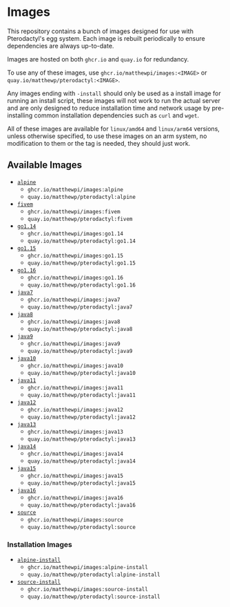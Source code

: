 # Images
This repository contains a bunch of images designed for use with Pterodactyl's egg system.  Each image is rebuilt
periodically to ensure dependencies are always up-to-date.

Images are hosted on both `ghcr.io` and `quay.io` for redundancy.

To use any of these images, use `ghcr.io/matthewpi/images:<IMAGE>` or `quay.io/matthewp/pterodactyl:<IMAGE>`.

Any images ending with `-install` should only be used as a install image for running an install script, these images
will not work to run the actual server and are only designed to reduce installation time and network usage by
pre-installing common installation dependencies such as `curl` and `wget`.

All of these images are available for `linux/amd64` and `linux/arm64` versions, unless otherwise specified, to use
these images on an arm system, no modification to them or the tag is needed, they should just work.

## Available Images
- [`alpine`](https://github.com/matthewpi/images/tree/master/alpine)
  - `ghcr.io/matthewpi/images:alpine`
  - `quay.io/matthewp/pterodactyl:alpine`
- [`fivem`](https://github.com/matthewpi/images/tree/master/fivem)
  - `ghcr.io/matthewpi/images:fivem`
  - `quay.io/matthewp/pterodactyl:fivem`
- [`go1.14`](https://github.com/matthewpi/images/tree/master/go1.14)
  - `ghcr.io/matthewpi/images:go1.14`
  - `quay.io/matthewp/pterodactyl:go1.14`
- [`go1.15`](https://github.com/matthewpi/images/tree/master/go1.15)
  - `ghcr.io/matthewpi/images:go1.15`
  - `quay.io/matthewp/pterodactyl:go1.15`
- [`go1.16`](https://github.com/matthewpi/images/tree/master/go1.16)
  - `ghcr.io/matthewpi/images:go1.16`
  - `quay.io/matthewp/pterodactyl:go1.16`
- [`java7`](https://github.com/matthewpi/images/tree/master/java7)
  - `ghcr.io/matthewpi/images:java7`
  - `quay.io/matthewp/pterodactyl:java7`
- [`java8`](https://github.com/matthewpi/images/tree/master/java8)
  - `ghcr.io/matthewpi/images:java8`
  - `quay.io/matthewp/pterodactyl:java8`
- [`java9`](https://github.com/matthewpi/images/tree/master/java9)
  - `ghcr.io/matthewpi/images:java9`
  - `quay.io/matthewp/pterodactyl:java9`
- [`java10`](https://github.com/matthewpi/images/tree/master/java10)
  - `ghcr.io/matthewpi/images:java10`
  - `quay.io/matthewp/pterodactyl:java10`
- [`java11`](https://github.com/matthewpi/images/tree/master/java11)
  - `ghcr.io/matthewpi/images:java11`
  - `quay.io/matthewp/pterodactyl:java11`
- [`java12`](https://github.com/matthewpi/images/tree/master/java12)
  - `ghcr.io/matthewpi/images:java12`
  - `quay.io/matthewp/pterodactyl:java12`
- [`java13`](https://github.com/matthewpi/images/tree/master/java13)
  - `ghcr.io/matthewpi/images:java13`
  - `quay.io/matthewp/pterodactyl:java13`
- [`java14`](https://github.com/matthewpi/images/tree/master/java14)
  - `ghcr.io/matthewpi/images:java14`
  - `quay.io/matthewp/pterodactyl:java14`
- [`java15`](https://github.com/matthewpi/images/tree/master/java15)
  - `ghcr.io/matthewpi/images:java15`
  - `quay.io/matthewp/pterodactyl:java15`
- [`java16`](https://github.com/matthewpi/images/tree/master/java16)
  - `ghcr.io/matthewpi/images:java16`
  - `quay.io/matthewp/pterodactyl:java16`
- [`source`](https://github.com/matthewpi/images/tree/master/source)
  - `ghcr.io/matthewpi/images:source`
  - `quay.io/matthewp/pterodactyl:source`

### Installation Images
- [`alpine-install`](https://github.com/matthewpi/images/tree/master/alpine-install)
  - `ghcr.io/matthewpi/images:alpine-install`
  - `quay.io/matthewp/pterodactyl:alpine-install`
- [`source-install`](https://github.com/matthewpi/images/tree/master/source-install)
  - `ghcr.io/matthewpi/images:source-install`
  - `quay.io/matthewp/pterodactyl:source-install`
